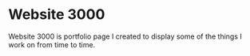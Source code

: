 # Website 3000
Website 3000 is portfolio page I created to display some of the things I work on from time to time.
